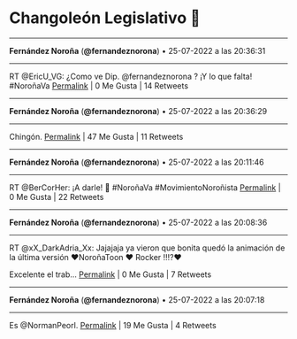 # Changoleón Legislativo 🙈
*****
**Fernández Noroña** (**@fernandeznorona**) • 25-07-2022 a las 20:36:31
*****
RT @EricU_VG: ¿Como ve Dip. @fernandeznorona ?
¡Y lo que falta!
\#NoroñaVa
[Permalink](https://twitter.com/fernandeznorona/status/1551788532758347778) | 0 Me Gusta | 14 Retweets
*****
**Fernández Noroña** (**@fernandeznorona**) • 25-07-2022 a las 20:36:29
*****
Chingón.
[Permalink](https://twitter.com/fernandeznorona/status/1551788524344573952) | 47 Me Gusta | 11 Retweets
*****
**Fernández Noroña** (**@fernandeznorona**) • 25-07-2022 a las 20:11:46
*****
RT @BerCorHer: ¡A darle! 🤟 #NoroñaVa #MovimientoNoroñista
[Permalink](https://twitter.com/fernandeznorona/status/1551782301792624640) | 0 Me Gusta | 22 Retweets
*****
**Fernández Noroña** (**@fernandeznorona**) • 25-07-2022 a las 20:08:36
*****
RT @xX_DarkAdria_Xx: Jajajaja ya vieron que bonita quedó la animación de la última versión
❤️NoroñaToon ❤️ Rocker ‼️⁉️❤️


Excelente el trab…
[Permalink](https://twitter.com/fernandeznorona/status/1551781506263252993) | 0 Me Gusta | 7 Retweets
*****
**Fernández Noroña** (**@fernandeznorona**) • 25-07-2022 a las 20:07:18
*****
Es @NormanPeorl.
[Permalink](https://twitter.com/fernandeznorona/status/1551781179602489345) | 19 Me Gusta | 4 Retweets
